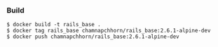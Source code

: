 ### Build

    $ docker build -t rails_base .
    $ docker tag rails_base chamnapchhorn/rails_base:2.6.1-alpine-dev
    $ docker push chamnapchhorn/rails_base:2.6.1-alpine-dev
